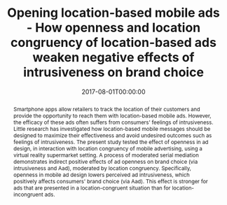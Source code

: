 ---
title: Opening location-based mobile ads - How openness and location congruency of location-based ads weaken negative effects of intrusiveness on brand choice
authors:
- P Ketelaar
- S Bernritter
- TJ van Woudenberg
- E Rozendaal
- R Konig
- J Vantriet
- A Hühn
- Ms van Gisbergen
- L Janssen

date: 2017-08-01T00:00:00
doi: https://doi.org/10.1016/j.jbusres.2018.06.018

# Schedule page publish date (NOT publication's date).
publishDate: "2017-08-01T00:00:00Z"

# Publication type.
# Legend: 0 = Uncategorized; 1 = Conference paper; 2 = Journal article;
# 3 = Preprint / Working Paper; 4 = Report; 5 = Book; 6 = Book section;
# 7 = Thesis; 8 = Patent
publication_types: ["2"]

# Publication name and optional abbreviated publication name.
publication: Journal of Business Research
publication_short: ""

abstract: Smartphone apps allow retailers to track the location of their customers and provide the opportunity to reach them with location-based mobile ads. However, the efficacy of these ads often suffers from consumers' feelings of intrusiveness. Little research has investigated how location-based mobile messages should be designed to maximize their effectiveness and avoid undesired outcomes such as feelings of intrusiveness. The present study tested the effect of openness in ad design, in interaction with location congruency of mobile advertising, using a virtual reality supermarket setting. A process of moderated serial mediation demonstrates indirect positive effects of ad openness on brand choice (via intrusiveness and Aad), moderated by location congruency. Specifically, openness in mobile ad design lowers perceived ad intrusiveness, which positively affects consumers' brand choice (via Aad). This effect is stronger for ads that are presented in a location-congruent situation than for location-incongruent ads.

# Summary. An optional shortened abstract.
summary: The aim of this study was to disentangle the effectiveness of open advertising and location congruence in location based advertising.

tags:
featured: true

# links:
# - name: ""
#   url: ""
url_pdf: https://www.sciencedirect.com/science/article/pii/S0148296318303059
url_code: ''
url_dataset: ''
url_poster: ''
url_project: ''
url_slides: ''
url_source: ''
url_video: ''

# Featured image
# To use, add an image named `featured.jpg/png` to your page's folder. 
image:
  caption: 'Image credit: [**Unsplash**](https://unsplash.com/photos/gLU8GZpHtRA)'
  focal_point: ""
  preview_only: false

# Associated Projects (optional).
#   Associate this publication with one or more of your projects.
#   Simply enter your project's folder or file name without extension.
#   E.g. `internal-project` references `content/project/internal-project/index.md`.
#   Otherwise, set `projects: []`.
projects: [VR]

# Slides (optional).
#   Associate this publication with Markdown slides.
#   Simply enter your slide deck's filename without extension.
#   E.g. `slides: "example"` references `content/slides/example/index.md`.
#   Otherwise, set `slides: ""`.
slides:
---